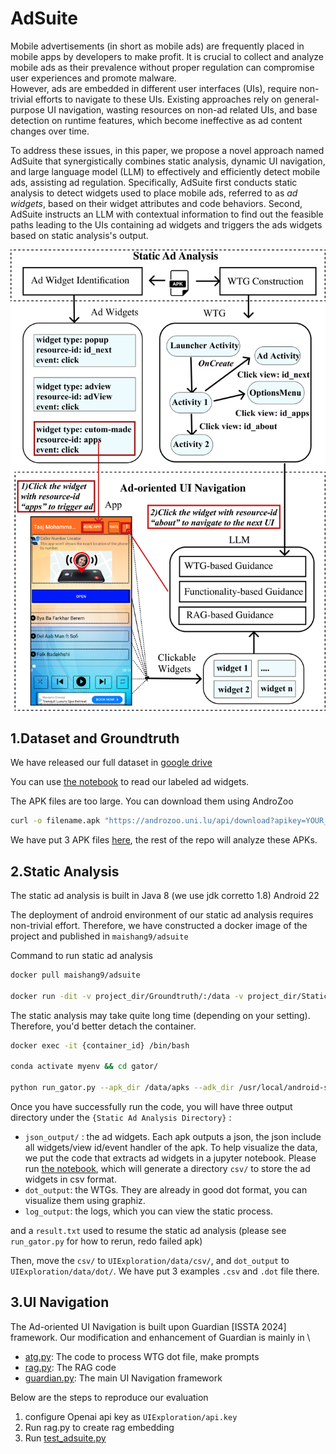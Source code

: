 # AdSuite
Mobile advertisements (in short as mobile ads) are frequently placed in mobile apps by developers to make profit.
It is crucial to collect and analyze mobile ads as their prevalence without proper regulation can compromise user experiences and promote malware.  
However, ads are embedded in different user interfaces (UIs), require non-trivial efforts to navigate to these UIs.
Existing approaches rely on general-purpose UI navigation, wasting resources on non-ad related UIs, and base detection on runtime features, which become ineffective as ad content changes over time.


To address these issues, in this paper, we propose a novel approach named AdSuite that synergistically combines static analysis, dynamic UI navigation, and large language model (LLM) to effectively and efficiently detect mobile ads, assisting ad regulation.
Specifically, AdSuite first conducts static analysis to detect widgets used to place mobile ads, referred to as _ad widgets_, based on their widget attributes and code behaviors. 
Second, AdSuite instructs an LLM with contextual information to find out the feasible paths leading to the UIs containing ad widgets and triggers the ads widgets based on static analysis's output.

![AdSuite.png](AdSuite.png)
## 1.Dataset and Groundtruth

We have released our full dataset in [google drive](https://drive.google.com/drive/folders/1dTLBSfQLyrNx1qM72OStax8T5H1eYT7_?usp=sharing
)

You can use [the notebook](Groundtruth/readGroundtruth.ipynb) to read our labeled ad widgets. 

The APK files are too large. You can download them using AndroZoo
```bash
curl -o filename.apk "https://androzoo.uni.lu/api/download?apikey=YOUR_API_KEY&sha256=SHA256_HASH_OF_APK"
```

We have put 3 APK files [here](Groundtruth/apks), the rest of the repo will analyze these APKs.

## 2.Static Analysis
The static ad analysis is built in Java 8 (we use jdk corretto 1.8) Android 22

The deployment of android environment of our static ad analysis requires non-trivial effort.
Therefore, we have constructed a docker image of the project and published in
`maishang9/adsuite`


Command to run static ad analysis

```bash
docker pull maishang9/adsuite
   
docker run -dit -v project_dir/Groundtruth/:/data -v project_dir/StaticAnalysis/staticAdAnalysis:/gator maishang9/adsuite /bin/bash
```
The static analysis may take quite long time (depending on your setting). Therefore, you'd better detach the container.

```bash
docker exec -it {container_id} /bin/bash

conda activate myenv && cd gator/

python run_gator.py --apk_dir /data/apks --adk_dir /usr/local/android-sdk-linux

```

Once you have successfully run the code, you will have three output directory under the `{Static Ad Analysis Directory}` : 
- `json_output/` : the ad widgets. Each apk outputs a json, the json include all widgets/view id/event handler of the apk. 
To help visualize the data, we put the code that extracts ad widgets in a jupyter notebook. 
Please run [the notebook](StaticAnalysis/static2dynamic.ipynb), which will generate a directory `csv/` to store the ad widgets in csv format.
- `dot_output`: the WTGs. They are already in good dot format, you can visualize them using graphiz.
- `log_output`: the logs, which you can view the static process.

and a `result.txt` used to resume the static ad analysis (please see `run_gator.py` for how to rerun, redo failed apk)




Then, move the `csv/` to `UIExploration/data/csv/`, and `dot_output` to `UIExploration/data/dot/`.
We have put 3 examples `.csv` and `.dot` file there. 



## 3.UI Navigation


The Ad-oriented UI Navigation is built upon Guardian [ISSTA 2024] framework. Our modification and enhancement of Guardian is mainly in \
- [atg.py](UIExploration/atg.py): The code to process WTG dot file, make prompts
- [rag.py](UIExploration/rag.py): The RAG code
- [guardian.py](UIExploration/guardian.py): The main UI Navigation framework


Below are the steps to reproduce our evaluation
1. configure Openai api key as `UIExploration/api.key`
2. Run rag.py to create rag embedding
2. Run [test_adsuite.py](UIExploration/test_adsuite.py)



